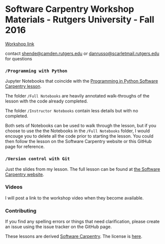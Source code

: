 # Software Carpentry Workshop Materials - Rutgers University - Fall 2016  

[Workshop link](https://sshende.github.io/2016-11-11-RUCamden/)  

contact shende@camden.rutgers.edu or danrusso@scarletmail.rutgers.edu for questions

### `/Programming with Python`

Jupyter Notebooks that coincide with the [Programming in Python Software Carpentry lesson](http://swcarpentry.github.io/python-novice-inflammation/).  

The folder `/Full Notebooks` are heavily annotated walk-throughs of the lesson with the code already completed.  

The folder `/Instructor Notebooks` contain less details but with no completed.  

Both sets of Notebooks can be used to walk through the lesson, but if you choose to use the the Notebooks in the `/Full Notebooks`
folder, I would encouge you to delete all the code prior to starting the lesson.  You could then follow the lesson on the Software 
Carpentry website or this GitHub page for reference.

### `/Version control with Git` 

Just the slides from my lesson.  The full lesson can be found at [the Software Carpentry website](http://swcarpentry.github.io/git-novice/).


### Videos

I will post a link to the workshop video when they become available.  

### Contributing 

If you find any spelling errors or things that need clarification, please create an issue using the issue tracker on the GitHub page.




These lessons are derived [Software Carpentry](http://software-carpentry.org).  The license is [here](http://software-carpentry.org/license/).
